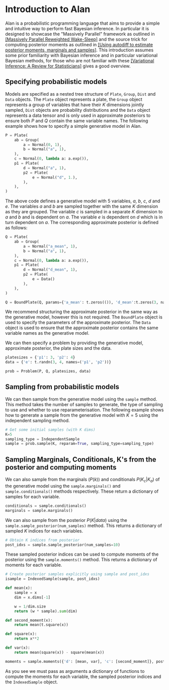 # Introduction to Alan

Alan is a probabilistic programming language that aims to provide a simple and intuitive way to perform fast Bayesian inference. In particular it is designed to showcase the "Massively Parallel" framework as outlined in [[Massively Parallel Reweighted Wake-Sleep]](https://arxiv.org/abs/2305.11022) and the source trick for computing posterior moments as outlined in [[Using autodiff to estimate posterior moments, marginals and samples]](https://arxiv.org/abs/2310.17374). This introduction assumes some prior familiarity with Bayesian inference and in particular variational Bayesian methods, for those who are not familiar with these [[Variational Inference: A Review for Statisticians]](https://arxiv.org/abs/1601.00670) gives a good overview.

## Specifying probabilistic models

Models are specified as a nested tree structure of `Plate`, `Group`, `Dist` and `Data` objects. The `Plate` object represents a plate, the `Group` object represents a group of variables that have their $K$ dimensions jointly sampled, `Dist` objects are probability distributions and the `Data` object represents a data tensor and is only used in approximate posteriors to ensure both $P$ and $Q$ contain the same variable names. The following example shows how to specify a simple generative model in Alan.


```python
P = Plate(
    ab = Group(
        a = Normal(0, 1),
        b = Normal("a", 1),
    ),
    c = Normal(0, lambda a: a.exp()),
    p1 = Plate(
        d = Normal("a", 1),
        p2 = Plate(
            e = Normal("d", 1.),
        ),
    ),
)
```

The above code defines a generative model with 5 variables, $a$, $b$, $c$, $d$ and $e$. The variables $a$ and $b$ are sampled together with the same $K$ dimension as they are grouped. The variable $c$ is sampled in a separate $K$ dimension to $a$ and $b$ and is dependent on $a$. The variable $e$ is dependent on $d$ which is in turn dependent on $a$. The corresponding approximate posterior is defined as follows:

```python
Q = Plate(
    ab = Group(
        a = Normal("a_mean", 1),
        b = Normal("a", 1),
    ),
    c = Normal(0, lambda a: a.exp()),
    p1 = Plate(
        d = Normal("d_mean", 1),
        p2 = Plate(
            e = Data()
        ),
    ),
)

Q = BoundPlate(Q, params={'a_mean': t.zeros(()), 'd_mean':t.zeros(3, names=('p1',))})
```

We recommend structuring the approximate posterior in the same way as the generative model, however this is not required. The `BoundPlate` object is used to specify the parameters of the approximate posterior. The `Data` object is used to ensure that the approximate posterior contains the same variable names as the generative model.


We can then specify a problem by providing the generative model, approximate posterior, the plate sizes and the data.

```python
platesizes = {'p1': 3, 'p2': 4}
data = {'e': t.randn(3, 4, names=('p1', 'p2'))}

prob = Problem(P, Q, platesizes, data)
```

## Sampling from probabilistic models

We can then sample from the generative model using the `sample` method. This method takes the number of samples to generate, the type of sampling to use and whether to use reparameterisation. The following example shows how to generate a sample from the generative model with $K=5$ using the independent sampling method.


```python
# Get some initial samples (with K dims)
K=5
sampling_type = IndependentSample
sample = prob.sample(K, reparam=True, sampling_type=sampling_type)
```


## Sampling Marginals, Conditionals, K's from the posterior and computing moments

We can also sample from the marginals ($P(k)$) and conditionals $P(K_c|K_a)$ of the generative model using the `sample.marginals()` and `sample.conditionals()` methods respectively. These return a dictionary of samples for each variable. 

```python
conditionals = sample.conditionals()
marginals = sample.marginals()
```

We can also sample from the posterior $P(K|data)$ using the `sample.sample_posterior(num_samples)` method. This returns a dictionary of sampled $K$ indices for each variables.

```python
# Obtain K indices from posterior
post_idxs = sample.sample_posterior(num_samples=10)
```

These sampled posterior indices can be used to compute moments of the posterior using the `sample.moments()` method. This returns a dictionary of moments for each variable.

```python
# Create posterior samples explicitly using sample and post_idxs
isample = IndexedSample(sample, post_idxs)

def mean(x):
    sample = x
    dim = x.dims[-1]

    w = 1/dim.size
    return (w * sample).sum(dim)

def second_moment(x):
    return mean(t.square(x))

def square(x):
    return x**2

def var(x):
    return mean(square(x)) - square(mean(x))

moments = sample.moments({'d': [mean, var], 'c': [second_moment]}, post_idxs, isample)
```

As you see we must pass as arguments a dictionary of functions to compute the moments for each variable, the sampled posterior indices and the `IndexedSample` object. 

